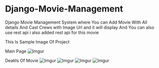 # Django-Movie-Management
Django Movie Management System where You can Add Movie With All details And Cast Crews with Image Url and it will display And You can also use rest api i also added rest api for this movie

This Is Sample Image Of Project

Main Page 
![Imgur](https://i.imgur.com/lFSlMhM.jpg)

Deatils Of Movie
![Imgur](https://i.imgur.com/VZDjmCj.png)
![Imgur](https://i.imgur.com/LJFwjNM.png)
![Imgur](https://i.imgur.com/RYmEUVV.png)
![Imgur](https://i.imgur.com/xNyDsBd.png)

